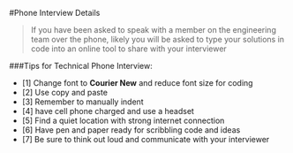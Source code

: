 #Phone Interview Details

>If you have been asked to speak with a member on the engineering team over the phone, 
>likely you will be asked to type your solutions in code into an online tool to share with 
>your interviewer

###Tips for Technical Phone Interview:
  - [1] Change font to **Courier New** and reduce font size for coding
  - [2] Use copy and paste
  - [3] Remember to manually indent
  - [4] have cell phone charged and use a headset
  - [5] Find a quiet location with strong internet connection
  - [6] Have pen and paper ready for scribbling code and ideas
  - [7] Be sure to think out loud and communicate with your interviewer






